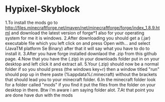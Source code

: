 # Hypixel-Skyblock
1.To install the mods go to http://files.minecraftforge.net/maven/net/minecraftforge/forge/index_1.8.9.html and download the latest version of forge*1 also for your operating system for me it is windows.
 2.After downloading you should get a (.jar) executable file which you left click on and press Open with... and select (JavaTM platform Se Binary) after that it will say what you have to do to install it. 
 3.After you have forge installed downlaod the .zip from this github page.
 4.Now that you have the (.zip) in your downloads folder put in on your desktop and left click it and extract all. 
 5.Your (.zip) should now be a normal folder if so you should press (the windows key+r) then a window titled "run" should pop up in there  paste (%appdata%/.minecraft) without the brackets that should lead you to your minecraft folder.
 6.In the minecraft folder look for a folder called "mods" if you find it put the files from the folder on your desktop in there. Btw i'm aware i am saying folder alot.
 7.At that point you are done have dun with the mods 
